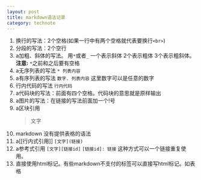 ```yaml
--- 
layout: post
title: markdown语法记录
category: technote
--- 
```


1. 换行的写法：2个空格(如果一行中有两个空格就代表要换行`<br>`)
1. 分段的写法：2个空行
1. a加粗、斜体的写法。 用`*`或者`_` 一个表示斜体 2个表示粗体 3个表示粗斜体。 **注意:** `*`之前和之后要有空格
1. a无序列表的写法 `* 列表内容`
1. a有序列表的写法 `数字. 列表内容` 这里数字可以是任意的数字
1. 行内代码的写法 ``行内代码`` 
1. a代码块的写法：前面有四个空格。代码块的意思就是原样输出
1. a图片的写法：在链接的写法前面加一个!号
1. a区块引用
    >文字 
1. markdown 没有提供表格的语法
1. a[[行内式引用]]
   `[文字](链接)`
1. a参考式引用
    `[文字][链接id]`
	`[链接id]: 链接` 
这种方式可以一个链接重复使用。 
1. 直接使用html标记。有些markdown不支付的标签可以直接写html标记。如表格
